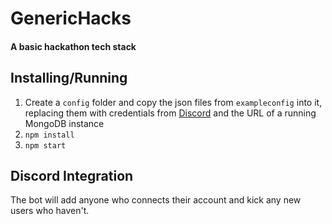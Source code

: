 # GenericHacks
#### A basic hackathon tech stack

## Installing/Running
1. Create a `config` folder and copy the json files from `exampleconfig` into it, replacing them with credentials from [Discord](https://discordapp.com/developers/applications/me) and the URL of a running MongoDB instance
2. `npm install`
3. `npm start`

## Discord Integration
The bot will add anyone who connects their account and kick any new users who haven't.
